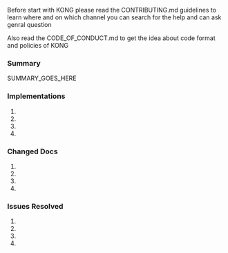 Before start with KONG please read the CONTRIBUTING.md guidelines to learn where and on which 
channel you can search for the help and can ask genral question

Also read the CODE_OF_CONDUCT.md to get the idea about code format and policies of KONG


### Summary

SUMMARY_GOES_HERE
<!---- Please write summery as elaborative as you can it will help the contributors ---->

### Implementations

1.
2.
3.
4.

### Changed Docs

1.
2.
3.
4.

### Issues Resolved

1.
2.
3.
4.




